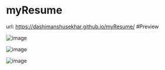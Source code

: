 # myResume
url: https://dashimanshusekhar.github.io/myResume/
#Preview

![image](https://user-images.githubusercontent.com/61196311/201717601-c08f6921-035f-49e3-9833-1eac6832e45b.png)


![image](https://user-images.githubusercontent.com/61196311/201717745-c5911d1e-c73c-49f8-a264-4c97b584a124.png)


![image](https://user-images.githubusercontent.com/61196311/201717915-dc01e2f5-55ff-4e27-82ec-cb7ecdf90b34.png)
